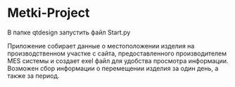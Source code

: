 # Metki-Project
В папке qtdesign запустить файл Start.py

Приложение собирает данные о местоположении изделия на производственном участке с сайта, предоставленного производителем MES системы и создает exel файл для удобства просмотра информации.
Возможен сбор информации о перемещении изделия за один день, а также за период.
